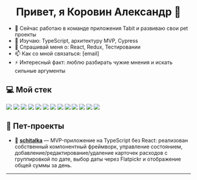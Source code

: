 <h1 align="center">Привет, я Коровин Александр 👋</h1>

- 🔭 Сейчас работаю в команде приложения Tabit и развиваю свои pet проекты
- 🌱 Изучаю: TypeScript, архитектуру MVP, Cypress
- 💬 Спрашивай меня о: React, Redux, Тестировании
- 📫 Как со мной связаться: [email]
- ⚡ Интересный факт: люблю разбирать чужие мнения и искать сильные аргументы


## 💻 Мой стек

<p align="left">
  <img src="https://img.shields.io/badge/TypeScript-3178C6?style=flat&logo=typescript&logoColor=white" />
  <img src="https://img.shields.io/badge/React-61DAFB?style=flat&logo=react&logoColor=black" />
  <img src="https://img.shields.io/badge/Redux-764ABC?style=flat&logo=redux&logoColor=white" />
  <img src="https://img.shields.io/badge/Jest-C21325?style=flat&logo=jest&logoColor=white" />
  <img src="https://img.shields.io/badge/Cypress-17202C?style=flat&logo=cypress&logoColor=white" />
  <img src="https://img.shields.io/badge/JavaScript-F7DF1E?style=flat&logo=javascript&logoColor=black" />
  <img src="https://img.shields.io/badge/HTML5-E34F26?style=flat&logo=html5&logoColor=white" />
  <img src="https://img.shields.io/badge/CSS3-1572B6?style=flat&logo=css3&logoColor=white" />
  <img src="https://img.shields.io/badge/Git-F05032?style=flat&logo=git&logoColor=white" />
  <img src="https://img.shields.io/badge/Webpack-8DD6F9?style=flat&logo=webpack&logoColor=black" />
  <img src="https://img.shields.io/badge/Vite-646CFF?style=flat&logo=vite&logoColor=white" />
  <img src="https://img.shields.io/badge/REST%20API-005571?style=flat&logo=protocols&logoColor=white" />
  <img src="https://img.shields.io/badge/OOP-000000?style=flat&logo=abstract&logoColor=white" />
</p>

## 🧪 Пет-проекты

- 🧾 **[schitalka](https://github.com/Korovin-Aleksandr/schitalka)** — MVP-приложение на TypeScript без React: реализован собственный компонентный фреймворк, управление состоянием, добавление/редактирование/удаление карточек расходов с группировкой по дате, выбор даты через Flatpickr и отображение общей суммы за день.

---
